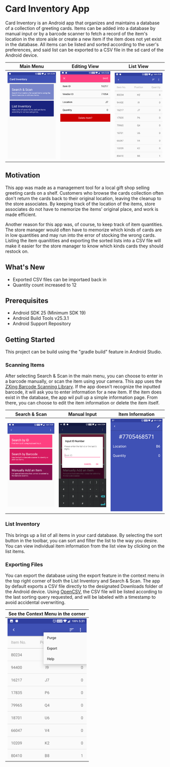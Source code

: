 # Card Inventory App
Card Inventory is an Android app that organizes and maintains a database of a collection of greeting cards. Items can be added into a database by manual input or by a barcode scanner to fetch a record of the item's location in the store aisle or create a new item if the item does not yet exist in the database. All items can be listed and sorted according to the user's preferences, and said list can be exported to a CSV file in the sd card of the Android device.

|Main Menu|Editing View|List View|
|---|---|---|
|<img src="/screenshots/Screenshot_20170818-172958.png" width="250px" height="auto">|<img src="/screenshots/Screenshot_20170818-173101.png" width="250px" height="auto">|<img src="/screenshots/Screenshot_20170818-173050.png" width="250px" height="auto">|

## Motivation
This app was made as a management tool for a local gift shop selling greeting cards on a shelf. Customers who browse the cards collection often don't return the cards back to their original location, leaving the cleanup to the store associates. By keeping track of the location of the items, store associates do not have to memorize the items' original place, and work is made efficient.

Another reason for this app was, of course, to keep track of item quantities. The store manager would often have to memorize which kinds of cards are in low quantities and may run into the error of stocking the wrong cards. Listing the item quanitities and exporting the sorted lists into a CSV file will make it easier for the store manager to know which kinds cards they should restock on.
## What's New
* Exported CSV files can be importaed back in
* Quantity count increased to 12

## Prerequisites
* Android SDK 25 (Minimum SDK 19)
* Android Build Tools v25.3.1
* Android Support Repository

## Getting Started
This project can be build using the "gradle build" feature in Android Studio.

### Scanning Items
After selecting Search & Scan in the main menu, you can choose to enter in a barcode manually, or scan the item using your camera. This app uses the [ZXing Barcode Scanning Library](https://github.com/zxing/zxing). If the app doesn't recognize the inputted barcode, it will ask you to enter information for a new item. If the item does exist in the database, the app wil pull up a simple information page. From there, you can choose to edit the item information or delete the item itself.

|Search & Scan|Manual Input|Item Information|
|---|---|---|
|<img src="/screenshots/Screenshot_20170818-173006.png" width="250px" height="auto">|<img src="/screenshots/Screenshot_20170818-173418.png" width="250px" height="auto">|<img src="/screenshots/Screenshot_20170831-133441.png" width="250px" height="auto">|

### List Inventory
This brings up a list of all items in your card database. By selecting the sort button in the toolbar, you can sort and filter the list to the way you desire. You can view individual item information from the list view by clicking on the list items.

### Exporting Files
You can export the database using the export feature in the context menu in the top right corner of both the List Inventory and Search & Scan. The app by default exports a CSV file directly to the designated Downloads folder of the Android device. Using [OpenCSV](http://opencsv.sourceforge.net/), the CSV file will be listed according to the last sorting query requested, and will be labeled with a timestamp to avoid accidental overwriting.

|See the Context Menu in the corner|
|---|
|<img src="/screenshots/Screenshot_20170818-173111.png" width="250px" height="auto">|
